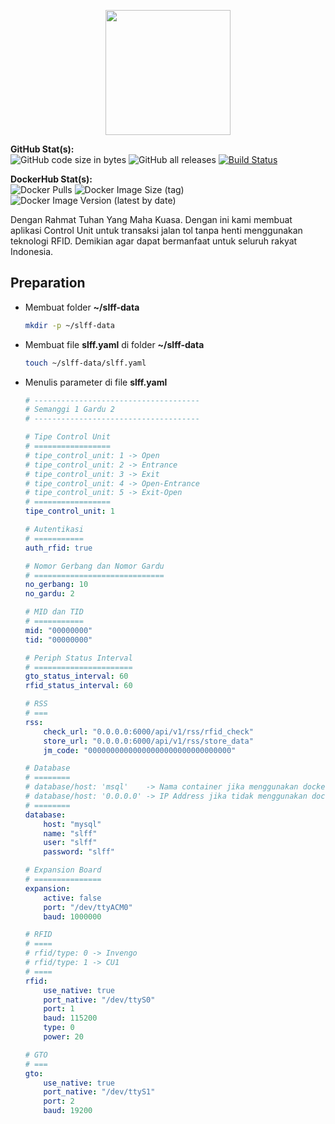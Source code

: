 <p align="center">
    <img src="https://i.imgur.com/S8pm7jM.png" width="200" height="200">
</p>

**GitHub Stat(s):**  
![GitHub code size in bytes](https://img.shields.io/github/languages/code-size/protanjung/slff-app-docker?logo=github) ![GitHub all releases](https://img.shields.io/github/downloads/protanjung/slff-app-docker/total?logo=github) [![Build Status](https://img.shields.io/endpoint.svg?url=https%3A%2F%2Factions-badge.atrox.dev%2Fprotanjung%2Fslff-app-docker%2Fbadge%3Fref%3Dmain&style=flat)](https://actions-badge.atrox.dev/protanjung/slff-app-docker/goto?ref=main)

**DockerHub Stat(s):**  
![Docker Pulls](https://img.shields.io/docker/pulls/protanjung/slff-app-docker?logo=docker) ![Docker Image Size (tag)](https://img.shields.io/docker/image-size/protanjung/slff-app-docker/latest?logo=docker) ![Docker Image Version (latest by date)](https://img.shields.io/docker/v/protanjung/slff-app-docker?arch=amd64&logo=docker&sort=date)

Dengan Rahmat Tuhan Yang Maha Kuasa. Dengan ini kami membuat aplikasi Control Unit untuk transaksi jalan tol tanpa henti menggunakan teknologi RFID. Demikian agar dapat bermanfaat untuk seluruh rakyat Indonesia.

## Preparation
- Membuat folder **~/slff-data**
    ```bash
    mkdir -p ~/slff-data
    ```
- Membuat file **slff.yaml** di folder **~/slff-data**
    ```bash
    touch ~/slff-data/slff.yaml
    ```
- Menulis parameter di file **slff.yaml**
    ```yaml
    # -------------------------------------
    # Semanggi 1 Gardu 2
    # -------------------------------------

    # Tipe Control Unit
    # =================
    # tipe_control_unit: 1 -> Open
    # tipe_control_unit: 2 -> Entrance
    # tipe_control_unit: 3 -> Exit
    # tipe_control_unit: 4 -> Open-Entrance
    # tipe_control_unit: 5 -> Exit-Open
    # =================
    tipe_control_unit: 1

    # Autentikasi
    # ===========
    auth_rfid: true

    # Nomor Gerbang dan Nomor Gardu
    # =============================
    no_gerbang: 10
    no_gardu: 2

    # MID dan TID
    # ===========
    mid: "00000000"
    tid: "00000000"

    # Periph Status Interval
    # ======================
    gto_status_interval: 60
    rfid_status_interval: 60

    # RSS
    # ===
    rss:
        check_url: "0.0.0.0:6000/api/v1/rss/rfid_check"
        store_url: "0.0.0.0:6000/api/v1/rss/store_data"
        jm_code: "00000000000000000000000000000000"

    # Database
    # ========
    # database/host: 'msql'    -> Nama container jika menggunakan docker
    # database/host: '0.0.0.0' -> IP Address jika tidak menggunakan docker
    # ========
    database:
        host: "mysql"
        name: "slff"
        user: "slff"
        password: "slff"

    # Expansion Board
    # ===============
    expansion:
        active: false
        port: "/dev/ttyACM0"
        baud: 1000000

    # RFID
    # ====
    # rfid/type: 0 -> Invengo
    # rfid/type: 1 -> CU1
    # ====
    rfid:
        use_native: true
        port_native: "/dev/ttyS0"
        port: 1
        baud: 115200
        type: 0
        power: 20

    # GTO
    # ===
    gto:
        use_native: true
        port_native: "/dev/ttyS1"
        port: 2
        baud: 19200
    ```
    
        